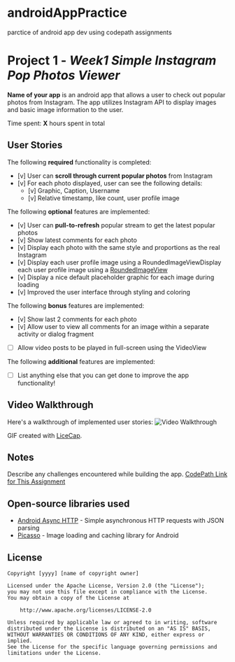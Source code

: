 # androidAppPractice
parctice of android app dev using codepath assignments

# Project 1 - *Week1 Simple Instagram Pop Photos Viewer*

**Name of your app** is an android app that allows a user to check out popular photos from Instagram. The app utilizes Instagram API to display images and basic image information to the user.

Time spent: **X** hours spent in total

## User Stories

The following **required** functionality is completed:

* [v] User can **scroll through current popular photos** from Instagram
* [v] For each photo displayed, user can see the following details:
  * [v] Graphic, Caption, Username
  * [v] Relative timestamp, like count, user profile image

The following **optional** features are implemented:

* [v] User can **pull-to-refresh** popular stream to get the latest popular photos
* [v] Show latest comments for each photo
* [v] Display each photo with the same style and proportions as the real Instagram
* [v] Display each user profile image using a RoundedImageViewDisplay each user profile image using a [RoundedImageView](https://github.com/vinc3m1/RoundedImageView)
* [v] Display a nice default placeholder graphic for each image during loading
* [v] Improved the user interface through styling and coloring

The following **bonus** features are implemented:

* [v] Show last 2 comments for each photo
* [v] Allow user to view all comments for an image within a separate activity or dialog fragment
* [ ] Allow video posts to be played in full-screen using the VideoView

The following **additional** features are implemented:

* [ ] List anything else that you can get done to improve the app functionality!

## Video Walkthrough 

Here's a walkthrough of implemented user stories:
![Video Walkthrough](android_week1_demo_ydlin.gif)

GIF created with [LiceCap](http://www.cockos.com/licecap/).

## Notes

Describe any challenges encountered while building the app.
[CodePath Link for This Assignment](http://courses.codepath.com/courses/intro_to_android/week/1#!assignment)

## Open-source libraries used

- [Android Async HTTP](https://github.com/loopj/android-async-http) - Simple asynchronous HTTP requests with JSON parsing
- [Picasso](http://square.github.io/picasso/) - Image loading and caching library for Android

## License

    Copyright [yyyy] [name of copyright owner]

    Licensed under the Apache License, Version 2.0 (the "License");
    you may not use this file except in compliance with the License.
    You may obtain a copy of the License at

        http://www.apache.org/licenses/LICENSE-2.0

    Unless required by applicable law or agreed to in writing, software
    distributed under the License is distributed on an "AS IS" BASIS,
    WITHOUT WARRANTIES OR CONDITIONS OF ANY KIND, either express or implied.
    See the License for the specific language governing permissions and
    limitations under the License.
